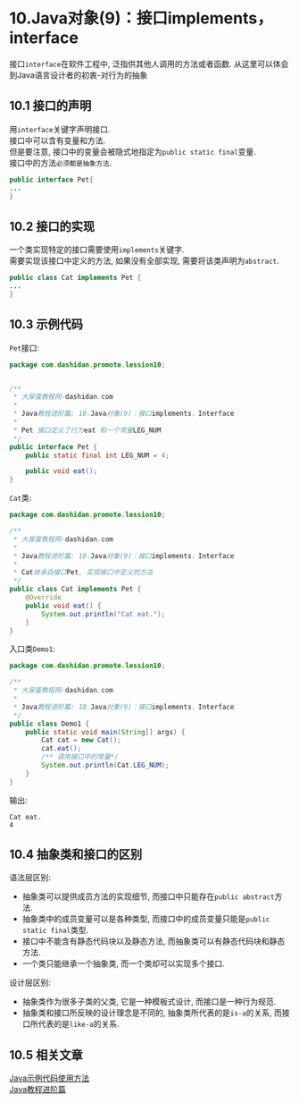 10.Java对象(9)：接口implements，interface
===

<div class="jumbotron">
	<p>接口<code>interface</code>在软件工程中, 泛指供其他人调用的方法或者函数. 从这里可以体会到Java语言设计者的初衷-对行为的抽象</p>
</div>

10.1 接口的声明
---

用`interface`关键字声明接口.   
接口中可以含有变量和方法.   
但是要注意, 接口中的变量会被隐式地指定为`public static final`变量.   
接口中的方法`必须都是抽象方法`.   

```java
public interface Pet{
...
}
```

10.2 接口的实现
---

一个类实现特定的接口需要使用`implements`关键字.   
需要实现该接口中定义的方法, 如果没有全部实现, 需要将该类声明为`abstract`.   

```java
public class Cat implements Pet {
...
}
```

10.3 示例代码
---

`Pet`接口:

```java
package com.dashidan.promote.lession10;


/**
 * 大屎蛋教程网-dashidan.com
 *
 * Java教程进阶篇: 10.Java对象(9)：接口implements，Interface
 *
 * Pet 接口定义了行为eat 和一个常量LEG_NUM
 */
public interface Pet {
    public static final int LEG_NUM = 4;

    public void eat();
}

```
`Cat`类:
```java
package com.dashidan.promote.lession10;

/**
 * 大屎蛋教程网-dashidan.com
 *
 * Java教程进阶篇: 10.Java对象(9)：接口implements，Interface
 *
 * Cat继承自接口Pet, 实现接口中定义的方法
 */
public class Cat implements Pet {
    @Override
    public void eat() {
        System.out.println("Cat eat.");
    }
}

```
入口类`Demo1`:
```java
package com.dashidan.promote.lession10;

/**
 * 大屎蛋教程网-dashidan.com
 *
 * Java教程进阶篇: 10.Java对象(9)：接口implements，Interface
 */
public class Demo1 {
    public static void main(String[] args) {
        Cat cat = new Cat();
        cat.eat();
        /** 调用接口中的常量*/
        System.out.println(Cat.LEG_NUM);
    }
}

```

输出:   

	Cat eat.
	4
	
10.4 抽象类和接口的区别
---

语法层区别:   
* 抽象类可以提供成员方法的实现细节, 而接口中只能存在`public abstract`方法.
* 抽象类中的成员变量可以是各种类型, 而接口中的成员变量只能是`public static final`类型.
* 接口中不能含有静态代码块以及静态方法, 而抽象类可以有静态代码块和静态方法.
* 一个类只能继承一个抽象类, 而一个类却可以实现多个接口.

设计层区别:   
* 抽象类作为很多子类的父类, 它是一种模板式设计, 而接口是一种行为规范.
* 抽象类和接口所反映的设计理念是不同的, 抽象类所代表的是`is-a`的关系, 而接口所代表的是`like-a`的关系.

10.5 相关文章
---

[Java示例代码使用方法](http://localhost/article/java/addenda/Java示例代码使用方法.html)   
[Java教程进阶篇](http://localhost/article/java/promote/index.html)   